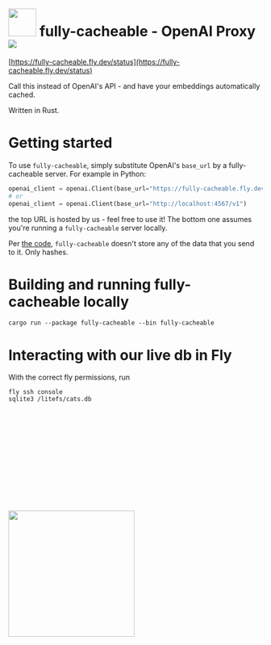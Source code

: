 
<h1>
  <img width="55px" src="https://github.com/user-attachments/assets/c689c8d7-5c05-4c05-8247-49f976a1036d" /> 
  <span>fully-cacheable - OpenAI Proxy</span>

  <a href="https://github.com/fafo-ai/fully-cacheable/actions/workflows/rust.yml">
    <img src="https://github.com/fafo-ai/fully-cacheable/actions/workflows/rust.yml/badge.svg?branch=main" />
  </a>
</h1>

[https://fully-cacheable.fly.dev/status](https://fully-cacheable.fly.dev/status)

Call this instead of OpenAI's API - and have your embeddings automatically cached.

Written in Rust.

# Getting started
To use `fully-cacheable`, simply substitute OpenAI's `base_url` by a fully-cacheable server. For example in Python:

```python
openai_client = openai.Client(base_url="https://fully-cacheable.fly.dev/v1")
# or
openai_client = openai.Client(base_url="http://localhost:4567/v1")
```

the top URL is hosted by us - feel free to use it! The bottom one assumes you're running a `fully-cacheable` server locally.


Per [the code](https://github.com/fafo-ai/fully-cacheable/blob/main/src/main.rs#L25), `fully-cacheable` doesn't store any of the data that you send to it. Only hashes.

# Building and running fully-cacheable locally
```cargo run --package fully-cacheable --bin fully-cacheable```

# Interacting with our live db in Fly
With the correct fly permissions, run
```
fly ssh console
sqlite3 /litefs/cats.db
```




<img style="margin-top: 200px" width="250px" src="https://github.com/user-attachments/assets/f1602dba-55f8-42ba-85ed-ce52439e2c14" />

